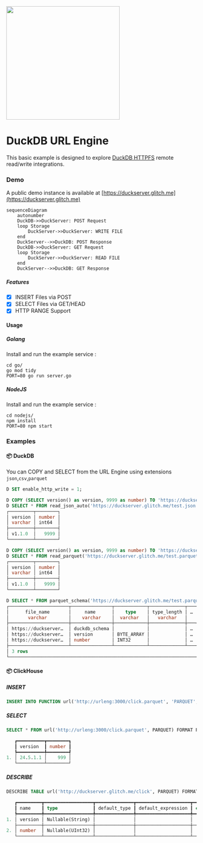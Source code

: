 <img src="https://github.com/user-attachments/assets/f8d31845-98c1-4f8e-b659-90c499818bc6" width=300 />


# DuckDB URL Engine
This basic example is designed to explore [DuckDB HTTPFS](https://duckdb.org/docs/extensions/httpfs/https.html) remote read/write integrations.

### Demo
A public demo instance is available at [https://duckserver.glitch.me](https://duckserver.glitch.me)


```mermaid
sequenceDiagram
    autonumber
    DuckDB->>DuckServer: POST Request
    loop Storage
        DuckServer->>DuckServer: WRITE FILE
    end
    DuckServer-->>DuckDB: POST Response
    DuckDB->>DuckServer: GET Request
    loop Storage
        DuckServer->>DuckServer: READ FILE
    end
    DuckServer-->>DuckDB: GET Response
```

##### Features
- [x] INSERT Files via POST
- [x] SELECT Files via GET/HEAD
- [x] HTTP RANGE Support

#### Usage
##### Golang
Install and run the example service :
```
cd go/
go mod tidy
PORT=80 go run server.go
```
##### NodeJS
Install and run the example service :
```
cd nodejs/
npm install
PORT=80 npm start
```

### Examples
#### 📦 DuckDB

You can COPY and SELECT from the URL Engine using extensions `json`,`csv`,`parquet`

```sql
D SET enable_http_write = 1;

D COPY (SELECT version() as version, 9999 as number) TO 'https://duckserver.glitch.me/test.json';
D SELECT * FROM read_json_auto('https://duckserver.glitch.me/test.json');
┌─────────┬────────┐
│ version │ number │
│ varchar │ int64  │
├─────────┼────────┤
│ v1.1.0  │   9999 │
└─────────┴────────┘

D COPY (SELECT version() as version, 9999 as number) TO 'https://duckserver.glitch.me/test.parquet';
D SELECT * FROM read_parquet('https://duckserver.glitch.me/test.parquet');
┌─────────┬────────┐
│ version │ number │
│ varchar │ int64  │
├─────────┼────────┤
│ v1.1.0  │   9999 │
└─────────┴────────┘

D SELECT * FROM parquet_schema('https://duckserver.glitch.me/test.parquet');
┌──────────────────────┬───────────────┬────────────┬─────────────┬───┬────────────────┬───────┬───────────┬──────────┬──────────────┐
│      file_name       │     name      │    type    │ type_length │ … │ converted_type │ scale │ precision │ field_id │ logical_type │
│       varchar        │    varchar    │  varchar   │   varchar   │   │    varchar     │ int64 │   int64   │  int64   │   varchar    │
├──────────────────────┼───────────────┼────────────┼─────────────┼───┼────────────────┼───────┼───────────┼──────────┼──────────────┤
│ https://duckserver…  │ duckdb_schema │            │             │ … │                │       │           │          │              │
│ https://duckserver…  │ version       │ BYTE_ARRAY │             │ … │ UTF8           │       │           │          │              │
│ https://duckserver…  │ number        │ INT32      │             │ … │ INT_32         │       │           │          │              │
├──────────────────────┴───────────────┴────────────┴─────────────┴───┴────────────────┴───────┴───────────┴──────────┴──────────────┤
│ 3 rows                                                                                                        11 columns (9 shown) │
└────────────────────────────────────────────────────────────────────────────────────────────────────────────────────────────────────┘
```


#### 📦 ClickHouse
##### INSERT
```sql
INSERT INTO FUNCTION url('http://urleng:3000/click.parquet', 'PARQUET', 'column1 String, column2 UInt32') VALUES (version(), 999);
```
##### SELECT
```sql
SELECT * FROM url('http://urleng:3000/click.parquet', PARQUET) FORMAT Pretty;

   ┏━━━━━━━━━━┳━━━━━━━━┓
   ┃ version  ┃ number ┃
   ┡━━━━━━━━━━╇━━━━━━━━┩
1. │ 24.5.1.1 │    999 │
   └──────────┴────────┘
```

##### DESCRIBE
```sql
DESCRIBE TABLE url('http://duckserver.glitch.me/click', PARQUET) FORMAT Pretty;

   ┏━━━━━━━━━┳━━━━━━━━━━━━━━━━━━┳━━━━━━━━━━━━━━┳━━━━━━━━━━━━━━━━━━━━┳━━━━━━━━━┳━━━━━━━━━━━━━━━━━━┳━━━━━━━━━━━━━━━━┓
   ┃ name    ┃ type             ┃ default_type ┃ default_expression ┃ comment ┃ codec_expression ┃ ttl_expression ┃
   ┡━━━━━━━━━╇━━━━━━━━━━━━━━━━━━╇━━━━━━━━━━━━━━╇━━━━━━━━━━━━━━━━━━━━╇━━━━━━━━━╇━━━━━━━━━━━━━━━━━━╇━━━━━━━━━━━━━━━━┩
1. │ version │ Nullable(String) │              │                    │         │                  │                │
   ├─────────┼──────────────────┼──────────────┼────────────────────┼─────────┼──────────────────┼────────────────┤
2. │ number  │ Nullable(UInt32) │              │                    │         │                  │                │
   └─────────┴──────────────────┴──────────────┴────────────────────┴─────────┴──────────────────┴────────────────┘
```
